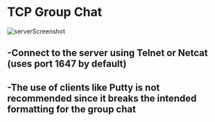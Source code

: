 # TCP Group Chat
![serverScreenshot](https://github.com/user-attachments/assets/d4b6e72d-546e-4486-bf50-303e8211a4e4)
## -Connect to the server using Telnet or Netcat (uses port 1647 by default)
## -The use of clients like Putty is not recommended since it breaks the intended formatting for the group chat

